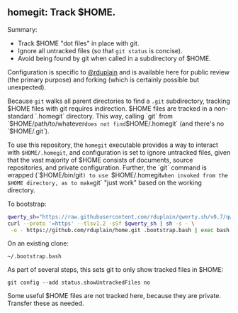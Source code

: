 homegit: Track $HOME.
---------------------

Summary:

* Track $HOME "dot files" in place with git.
* Ignore all untracked files (so that `git status` is concise).
* Avoid being found by git when called in a subdirectory of $HOME.

Configuration is specific to [@rduplain](https://github.com/rduplain) and is
available here for public review (the primary purpose) and forking (which is
certainly possible but unexpected).

Because `git` walks all parent directories to find a `.git` subdirectory,
tracking $HOME files with git requires indirection. $HOME files are tracked in
a non-standard `.homegit` directory. This way, calling `git` from
`$HOME/path/to/whatever` does not find `$HOME/.homegit` (and there's no
`$HOME/.git`).

To use this repository, the `homegit` executable provides a way to interact
with `$HOME/.homegit`, and configuration is set to ignore untracked files,
given that the vast majority of $HOME consists of documents, source
repositories, and private configuration. Further, the `git` command is wrapped
(`$HOME/bin/git`) to use `$HOME/.homegit` when invoked from the $HOME
directory, as to make `git` "just work" based on the working directory.

To bootstrap:

```sh
qwerty_sh="https://raw.githubusercontent.com/rduplain/qwerty.sh/v0.7/qwerty.sh"
curl --proto '=https' --tlsv1.2 -sSf $qwerty_sh | sh -s - \
 -o - https://github.com/rduplain/home.git .bootstrap.bash | exec bash -s -
```

On an existing clone:

    ~/.bootstrap.bash

As part of several steps, this sets git to only show tracked files in $HOME:

    git config --add status.showUntrackedFiles no

Some useful $HOME files are not tracked here, because they are private.
Transfer these as needed.
